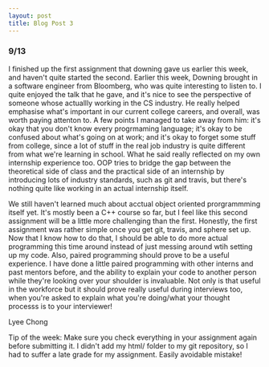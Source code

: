 ```yaml
---
layout: post
title: Blog Post 3
---
```


<h3>9/13</h3>

<p>I finished up the first assignment that downing gave us earlier this week, and haven't quite started the second. Earlier this week, Downing
brought in a software engineer from Bloomberg, who was quite interesting to listen to. I quite enjoyed the talk that he gave, and it's nice to
see the perspective of someone whose actuallly working in the CS industry. He really helped emphasise what's important in our current college
careers, and overall, was worth paying attenton to. A few points I managed to take away from him: it's okay that you don't know every progrmaming
language; it's okay to be confused about what's going on at work; and it's okay to forget some stuff from college, since a lot of stuff in the real 
job industry is quite different from what we're learning in school. What he said really reflected on my own internship experience too. OOP tries to 
bridge the gap between the theoretical side of class and the practical side of an internship by introducing lots of industry standards, such as git 
and travis, but there's nothing quite like working in an actual internship itself.

We still haven't learned much about acctual object oriented prorgrammming itself yet. It's mostly been a C++ course so far, but I feel like this 
second assignment will be a little more challenging than the first. Honestly, the first assignment was rather simple once you get git, travis, and sphere
set up. Now that I know how to do that, I should be able to do more actual programming this time around instead of just messing around wtih setting up my
code. Also, paired programming should prove to be a useful experience. I have done a little paired programming with other interns and past mentors before,
and the ability to explain your code to another person while they're looking over your shoulder is invaluable. Not only is that useful in the workforce
but it should prove really useful during interviews too, when you're asked to explain what you're doing/what your thought processs is to your interviewer!</p>

Lyee Chong

<p>Tip of the week: Make sure you check everything in your assignment again before submitting it. I didn't add my html/ folder to my git repository,
so I had to suffer a late grade for my assignment. Easily avoidable mistake!</p>
